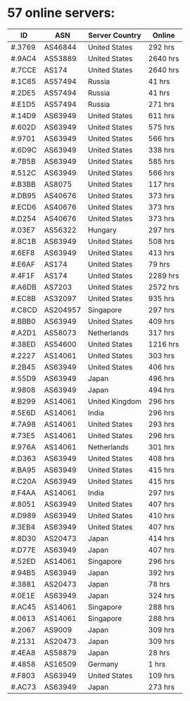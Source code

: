 # 57 online servers:

| ID | ASN | Server Country | Online |
| ------ | ------ | ------ | ------ |
| #.3769 | AS46844 | United States | 292 hrs |
| #.9AC4 | AS53889 | United States | 2640 hrs |
| #.7CCE | AS174 | United States | 2640 hrs |
| #.1C65 | AS57494 | Russia | 41 hrs |
| #.2DE5 | AS57494 | Russia | 41 hrs |
| #.E1D5 | AS57494 | Russia | 271 hrs |
| #.14D9 | AS63949 | United States | 611 hrs |
| #.602D | AS63949 | United States | 575 hrs |
| #.9701 | AS63949 | United States | 566 hrs |
| #.6D9C | AS63949 | United States | 338 hrs |
| #.7B5B | AS63949 | United States | 585 hrs |
| #.512C | AS63949 | United States | 566 hrs |
| #.B3BB | AS8075 | United States | 117 hrs |
| #.DB95 | AS40676 | United States | 373 hrs |
| #.ECD6 | AS40676 | United States | 373 hrs |
| #.D254 | AS40676 | United States | 373 hrs |
| #.03E7 | AS56322 | Hungary | 297 hrs |
| #.8C1B | AS63949 | United States | 508 hrs |
| #.6EF8 | AS63949 | United States | 413 hrs |
| #.E6AF | AS174 | United States | 79 hrs |
| #.4F1F | AS174 | United States | 2289 hrs |
| #.A6DB | AS7203 | United States | 2572 hrs |
| #.EC8B | AS32097 | United States | 935 hrs |
| #.C8CD | AS204957 | Singapore | 297 hrs |
| #.BBB0 | AS63949 | United States | 409 hrs |
| #.A2D1 | AS58073 | Netherlands | 317 hrs |
| #.38ED | AS54600 | United States | 1216 hrs |
| #.2227 | AS14061 | United States | 303 hrs |
| #.2B45 | AS63949 | United States | 406 hrs |
| #.55D9 | AS63949 | Japan | 496 hrs |
| #.9808 | AS63949 | Japan | 494 hrs |
| #.B299 | AS14061 | United Kingdom | 296 hrs |
| #.5E6D | AS14061 | India | 296 hrs |
| #.7A98 | AS14061 | United States | 293 hrs |
| #.73E5 | AS14061 | United States | 296 hrs |
| #.976A | AS14061 | Netherlands | 301 hrs |
| #.D363 | AS63949 | United States | 408 hrs |
| #.BA95 | AS63949 | United States | 415 hrs |
| #.C20A | AS63949 | United States | 415 hrs |
| #.F4AA | AS14061 | India | 297 hrs |
| #.8051 | AS63949 | United States | 407 hrs |
| #.D989 | AS63949 | United States | 410 hrs |
| #.3EB4 | AS63949 | United States | 407 hrs |
| #.8D30 | AS20473 | Japan | 414 hrs |
| #.D77E | AS63949 | Japan | 407 hrs |
| #.52ED | AS14061 | Singapore | 296 hrs |
| #.94B5 | AS63949 | Japan | 392 hrs |
| #.3881 | AS20473 | Japan | 78 hrs |
| #.0E1E | AS63949 | Japan | 324 hrs |
| #.AC45 | AS14061 | Singapore | 288 hrs |
| #.0613 | AS14061 | Singapore | 288 hrs |
| #.2067 | AS9009 | Japan | 309 hrs |
| #.2131 | AS20473 | Japan | 309 hrs |
| #.4EA8 | AS58879 | Japan | 28 hrs |
| #.4858 | AS16509 | Germany | 1 hrs |
| #.F803 | AS63949 | United States | 109 hrs |
| #.AC73 | AS63949 | Japan | 273 hrs |

